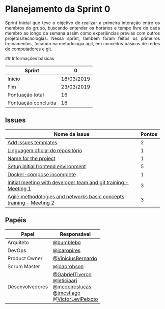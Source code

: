 # Planejamento da Sprint 0 

<p align="justify">
Sprint inicial que teve o objetivo de realizar a primeira interação entre os membros do grupo, buscando entender os horários e tempo livre de cada membro ao longo da semana assim como experiências prévias com outros projetos/tecnologias. Nessa sprint, também foram feitos os primeiros treinamentos, focando na metodologia ágil, em conceitos básicos de redes de computadores e git.
</p>
## Informações básicas

|Sprint|0|
|-----|-----|
|Início|16/03/2019|
|Fim|23/03/2019|
|Pontuação total|16|
|Pontuação concluída|16|

## Issues

|Nome da issue|Pontos|
|-----|-----|
|[Add issues templates](https://github.com/fga-eps-mds/2019.1-unbrake/issues/2)|2|
|[Linguagem oficial do repositório](https://github.com/fga-eps-mds/2019.1-unbrake/issues/4)|1|
|[Name for the project](https://github.com/fga-eps-mds/2019.1-unbrake/issues/5)|1|
|[Setup initial frontend environment](https://github.com/fga-eps-mds/2019.1-unbrake/issues/10)|5|
|[Docker-compose incomplete](https://github.com/fga-eps-mds/2019.1-unbrake/issues/14)|1|
|[Initial meeting with developer team and git training - Meeting 1](https://github.com/fga-eps-mds/2019.1-unbrake/issues/16)|3|
|[Agile methodologies and networks basic concepts training - Meeting 2](https://github.com/fga-eps-mds/2019.1-unbrake/issues/17)|3|

## Papéis


|Papel|Responsável|
|-----|-----|
|Arquiteto|[@bumblebo](https://github.com/Bumbleblo)|
|DevOps|[@icaropires](https://github.com/icaropires)|
|Product Owner|[@ViniciusBernardo](https://github.com/ViniciusBernardo)|
|Scrum Master|[@joaorobson](https://github.com/joaorobson)|
|Desenvolvedores|  [@GabrielTiveron](https://github.com/GabrielTiveron)</br>[@leticiaarj](https://github.com/leticiaarj)</br>[@medeiroslucas](https://github.com/medeiroslucas)</br>[@tmcstiago](https://github.com/tmcstiago)</br>[@VictorLeviPeixoto](https://github.com/VictorLeviPeixoto)|
